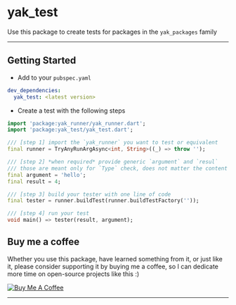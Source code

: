 
# yak_test

Use this package to create tests for packages in the `yak_packages` family

---

## Getting Started

* Add to your `pubspec.yaml`

```yaml
dev_dependencies: 
  yak_test: <latest version>
```

* Create a test with the following steps

```dart
import 'package:yak_runner/yak_runner.dart';
import 'package:yak_test/yak_test.dart';

/// [step 1] import the `yak_runner` you want to test or equivalent
final runner = TryAnyRunArgAsync<int, String>((_) => throw '');

/// [step 2] *when required* provide generic `argument` and `resul`
/// those are meant only for `Type` check, does not matter the content
final argument = 'hello';
final result = 4;

/// [step 3] build your tester with one line of code
final tester = runner.buildTest(runner.buildTestFactory(''));

/// [step 4] run your test
void main() => tester(result, argument);
```

## Buy me a coffee

Whether you use this package, have learned something from it, or just like it, please consider supporting it by buying me a coffee, so I can dedicate more time on open-source projects like this :)

<a href="https://www.buymeacoffee.com/yakforward" target="_blank"><img src="https://www.buymeacoffee.com/assets/img/custom_images/orange_img.png" alt="Buy Me A Coffee" style="height: auto !important;width: auto !important;" ></a>

---